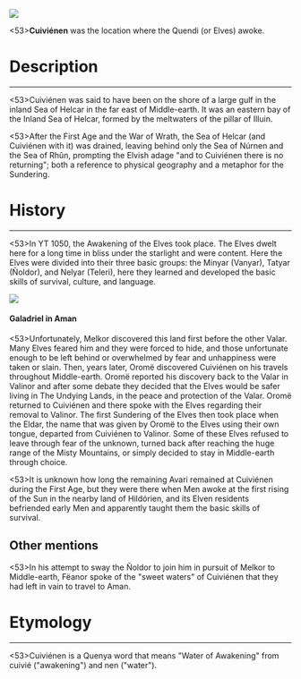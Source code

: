 ![](characters/galadriel/7.jpg)

<53>**Cuiviénen** was the location where the Quendi (or Elves) awoke.

# Description
---

<53>Cuiviénen was said to have been on the shore of a large gulf in the inland Sea of Helcar in the far east of Middle-earth. It was an eastern bay of the Inland Sea of Helcar, formed by the meltwaters of the pillar of Illuin.

<53>After the First Age and the War of Wrath, the Sea of Helcar (and Cuiviénen with it) was drained, leaving behind only the Sea of Núrnen and the Sea of Rhûn, prompting the Elvish adage "and to Cuiviénen there is no returning"; both a reference to physical geography and a metaphor for the Sundering.

# History
---

<53>In YT 1050, the Awakening of the Elves took place. The Elves dwelt here for a long time in bliss under the starlight and were content. Here the Elves were divided into their three basic groups: the Minyar (Vanyar), Tatyar (Ñoldor), and Nelyar (Teleri), here they learned and developed the basic skills of survival, culture, and language.

![](characters/galadriel/2.jpg)

#### Galadriel in Aman

<53>Unfortunately, Melkor discovered this land first before the other Valar. Many Elves feared him and they were forced to hide, and those unfortunate enough to be left behind or overwhelmed by fear and unhappiness were taken or slain. Then, years later, Oromë discovered Cuiviénen on his travels throughout Middle-earth. Oromë reported his discovery back to the Valar in Valinor and after some debate they decided that the Elves would be safer living in The Undying Lands, in the peace and protection of the Valar. Oromë returned to Cuiviénen and there spoke with the Elves regarding their removal to Valinor. The first Sundering of the Elves then took place when the Eldar, the name that was given by Oromë to the Elves using their own tongue, departed from Cuiviénen to Valinor. Some of these Elves refused to leave through fear of the unknown, turned back after reaching the huge range of the Misty Mountains, or simply decided to stay in Middle-earth through choice.

<53>It is unknown how long the remaining Avari remained at Cuiviénen during the First Age, but they were there when Men awoke at the first rising of the Sun in the nearby land of Hildórien, and its Elven residents befriended early Men and apparently taught them the basic skills of survival.

## **Other mentions**

<53>In his attempt to sway the Ñoldor to join him in pursuit of Melkor to Middle-earth, Fëanor spoke of the "sweet waters" of Cuiviénen that they had left in vain to travel to Aman.

# Etymology

---

<53>Cuiviénen is a Quenya word that means "Water of Awakening" from cuivié ("awakening") and nen ("water").
